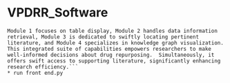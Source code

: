 # VPDRR_Software
```The overall functional module of VPDRR is primarily divided into four main components.  
Module 1 focuses on table display, Module 2 handles data information retrieval, Module 3 is dedicated to swiftly locating pertinent literature, and Module 4 specializes in knowledge graph visualization.    
This integrated suite of capabilities empowers researchers to make well-informed decisions about drug repurposing.  Simultaneously, it offers swift access to supporting literature, significantly enhancing research efficiency.```
* run front end.py
